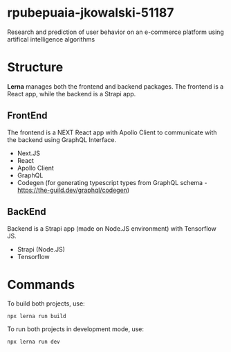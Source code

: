 # rpubepuaia-jkowalski-51187
Research and prediction of user behavior on an e-commerce platform using artifical intelligence algorithms

# Structure
**Lerna** manages both the frontend and backend packages. The frontend is a React app, while the backend is a Strapi app.

## FrontEnd
The frontend is a NEXT React app with Apollo Client to communicate with the backend using GraphQL Interface.
- Next.JS
- React
- Apollo Client
- GraphQL
- Codegen (for generating typescript types from GraphQL schema - https://the-guild.dev/graphql/codegen)

## BackEnd
Backend is a Strapi app (made on Node.JS environment) with Tensorflow JS.
- Strapi (Node.JS)
- Tensorflow

# Commands
To build both projects, use: 
```
npx lerna run build
```

To run both projects in development mode, use:
```
npx lerna run dev
```

